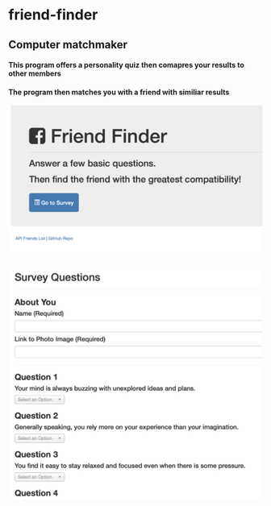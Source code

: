 # friend-finder

## Computer matchmaker

#### This program offers a personality quiz then comapres your results to other members

#### The program then matches you with a friend with similiar results

![Home Page](./assets/main.png)

![Survey](./assets/survey.png)


